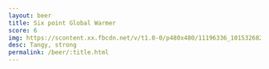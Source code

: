 ```yaml
---
layout: beer
title: Six point Global Warmer
score: 6
img: https://scontent.xx.fbcdn.net/v/t1.0-0/p480x480/11196336_10153268256713745_6680283658542121771_n.jpg?oh=c673d36bd57923912aba6c2829ead4ba&oe=591146ED
desc: Tangy, strong
permalink: /beer/:title.html
---
```

